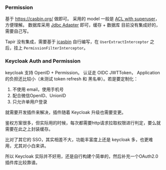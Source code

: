 ### Permission
基于 https://casbin.org/ 做即可。 采用的 model 一般是 [ACL with superuser](https://casbin.org/docs/supported-models)，方便理解。
数据库采用 [Jdbc Adapter](https://casbin.org/docs/adapters) 即可，缓存 + 数据库 目前没有集成好的，需要自己写。

Tapir 没有集成，需要基于 [jcasbin](https://github.com/casbin/jcasbin) 自行编写，在 `UserExtractInterceptor` 之后，挂上 `PermissionFilterInterceptor`。


### Keycloak Auth and Permission
keycloak 支持 OpenID + Permission。 
认证走 OIDC JWTToken， Application的负担还比较小（未测试 token refresh 和 黑名单）。若是要定制化：
1. 不使用 email，使用手机号
2. 配合微信OpenID、UnionID
3. 只允许单用户登录

就需要开发插件来解决，插件随着 Keycloak 升级也需要变更。

鉴权方案很多，但实际用的时候，每次都需要http请求拉取权限进行判定，要么就需要在此之上封装缓存。

比对了其它的 SSO，其实相差不大，功能丰富度上还是 keycloak 多，也更难用，尤其对小白来讲。

所以 Keycloak 实际并不好用，还是自行构建个简单的，然后补充一个OAuth2.0插件库比较靠谱。

